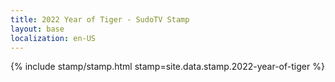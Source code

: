 ```yaml
---
title: 2022 Year of Tiger - SudoTV Stamp
layout: base
localization: en-US
---
```


{% include stamp/stamp.html
    stamp=site.data.stamp.2022-year-of-tiger
%}